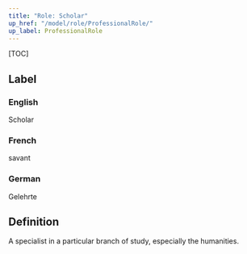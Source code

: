 ```yaml
---
title: "Role: Scholar"
up_href: "/model/role/ProfessionalRole/"
up_label: ProfessionalRole
---
```


[TOC]

## Label

### English
Scholar

### French
savant

### German
Gelehrte

## Definition
A specialist in a particular branch of study, especially the humanities.
